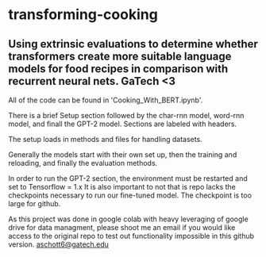 # transforming-cooking

## Using extrinsic evaluations to determine whether transformers create more suitable language models for food recipes in comparison with recurrent neural nets. GaTech <3

All of the code can be found in 'Cooking_With_BERT.ipynb'.

There is a brief Setup section followed by the char-rnn model, word-rnn model, and finall the GPT-2 model. Sections are labeled with headers.

The setup loads in methods and files for handling datasets.

Generally the models start with their own set up, then the training and reloading, and finally the evaluation methods.

In order to run the GPT-2 section, the environment must be restarted and set to Tensorflow = 1.x
It is also important to not that is repo lacks the checkpoints necessary to run our fine-tuned model. The checkpoint is too large for github.

As this project was done in google colab with heavy leveraging of google drive for data managment, please shoot me an email if you would like access to the original repo to test out functionality impossible in this github version.  aschott6@gatech.edu


